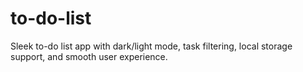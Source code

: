 # to-do-list
Sleek to-do list app with dark/light mode, task filtering, local storage support, and smooth user experience.
